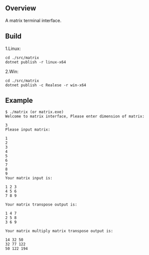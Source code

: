 ## Overview
A matrix terminal interface. 

## Build
1.Linux:
```
cd ./src/matrix
dotnet publish -r linux-x64
```
2.Win:
```
cd ./src/matrix
dotnet publish -c Realese -r win-x64
```
## Example


```
$ ./matrix (or matrix.exe)
Welcome to matrix interface, Please enter dimension of matrix:

3
Please input matrix:

1
2
3
4
5
6
7
8
9
Your matrix input is:

1 2 3 
4 5 6 
7 8 9 

Your matrix transpose output is:

1 4 7 
2 5 8 
3 6 9 

Your matrix multiply matrix transpose output is: 

14 32 50 
32 77 122 
50 122 194 
```


